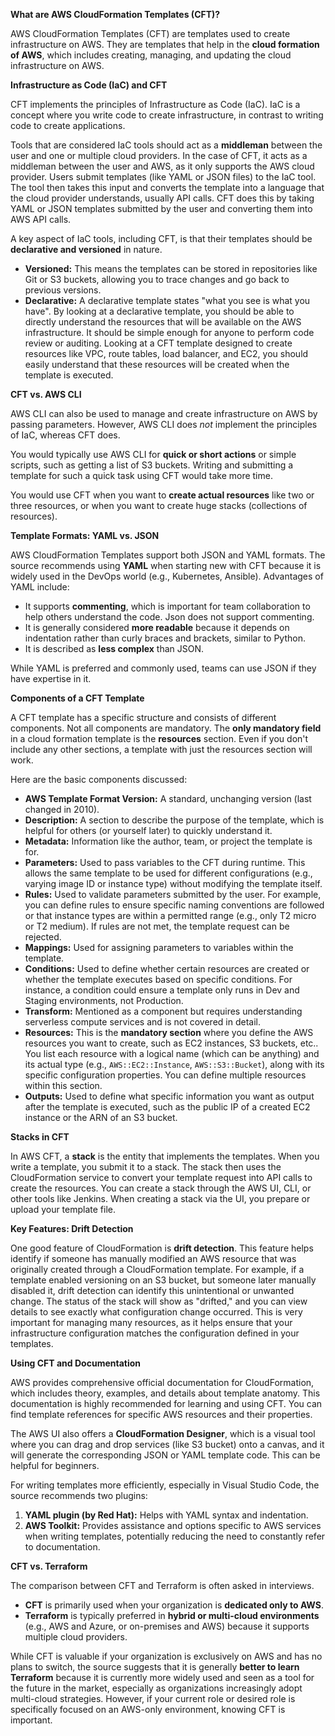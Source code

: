 **What are AWS CloudFormation Templates (CFT)?**

AWS CloudFormation Templates (CFT) are templates used to create infrastructure on AWS. They are templates that help in the **cloud formation of AWS**, which includes creating, managing, and updating the cloud infrastructure on AWS.

**Infrastructure as Code (IaC) and CFT**

CFT implements the principles of Infrastructure as Code (IaC). IaC is a concept where you write code to create infrastructure, in contrast to writing code to create applications.

Tools that are considered IaC tools should act as a **middleman** between the user and one or multiple cloud providers. In the case of CFT, it acts as a middleman between the user and AWS, as it only supports the AWS cloud provider. Users submit templates (like YAML or JSON files) to the IaC tool. The tool then takes this input and converts the template into a language that the cloud provider understands, usually API calls. CFT does this by taking YAML or JSON templates submitted by the user and converting them into AWS API calls.

A key aspect of IaC tools, including CFT, is that their templates should be **declarative and versioned** in nature.
*   **Versioned:** This means the templates can be stored in repositories like Git or S3 buckets, allowing you to trace changes and go back to previous versions.
*   **Declarative:** A declarative template states "what you see is what you have". By looking at a declarative template, you should be able to directly understand the resources that will be available on the AWS infrastructure. It should be simple enough for anyone to perform code review or auditing. Looking at a CFT template designed to create resources like VPC, route tables, load balancer, and EC2, you should easily understand that these resources will be created when the template is executed.

**CFT vs. AWS CLI**

AWS CLI can also be used to manage and create infrastructure on AWS by passing parameters. However, AWS CLI does *not* implement the principles of IaC, whereas CFT does.

You would typically use AWS CLI for **quick or short actions** or simple scripts, such as getting a list of S3 buckets. Writing and submitting a template for such a quick task using CFT would take more time.

You would use CFT when you want to **create actual resources** like two or three resources, or when you want to create huge stacks (collections of resources).

**Template Formats: YAML vs. JSON**

AWS CloudFormation Templates support both JSON and YAML formats. The source recommends using **YAML** when starting new with CFT because it is widely used in the DevOps world (e.g., Kubernetes, Ansible).
Advantages of YAML include:
*   It supports **commenting**, which is important for team collaboration to help others understand the code. Json does not support commenting.
*   It is generally considered **more readable** because it depends on indentation rather than curly braces and brackets, similar to Python.
*   It is described as **less complex** than JSON.

While YAML is preferred and commonly used, teams can use JSON if they have expertise in it.

**Components of a CFT Template**

A CFT template has a specific structure and consists of different components. Not all components are mandatory. The **only mandatory field** in a cloud formation template is the **resources** section. Even if you don't include any other sections, a template with just the resources section will work.

Here are the basic components discussed:

*   **AWS Template Format Version:** A standard, unchanging version (last changed in 2010).
*   **Description:** A section to describe the purpose of the template, which is helpful for others (or yourself later) to quickly understand it.
*   **Metadata:** Information like the author, team, or project the template is for.
*   **Parameters:** Used to pass variables to the CFT during runtime. This allows the same template to be used for different configurations (e.g., varying image ID or instance type) without modifying the template itself.
*   **Rules:** Used to validate parameters submitted by the user. For example, you can define rules to ensure specific naming conventions are followed or that instance types are within a permitted range (e.g., only T2 micro or T2 medium). If rules are not met, the template request can be rejected.
*   **Mappings:** Used for assigning parameters to variables within the template.
*   **Conditions:** Used to define whether certain resources are created or whether the template executes based on specific conditions. For instance, a condition could ensure a template only runs in Dev and Staging environments, not Production.
*   **Transform:** Mentioned as a component but requires understanding serverless compute services and is not covered in detail.
*   **Resources:** This is the **mandatory section** where you define the AWS resources you want to create, such as EC2 instances, S3 buckets, etc.. You list each resource with a logical name (which can be anything) and its actual type (e.g., `AWS::EC2::Instance`, `AWS::S3::Bucket`), along with its specific configuration properties. You can define multiple resources within this section.
*   **Outputs:** Used to define what specific information you want as output after the template is executed, such as the public IP of a created EC2 instance or the ARN of an S3 bucket.

**Stacks in CFT**

In AWS CFT, a **stack** is the entity that implements the templates. When you write a template, you submit it to a stack. The stack then uses the CloudFormation service to convert your template request into API calls to create the resources. You can create a stack through the AWS UI, CLI, or other tools like Jenkins. When creating a stack via the UI, you prepare or upload your template file.

**Key Features: Drift Detection**

One good feature of CloudFormation is **drift detection**. This feature helps identify if someone has manually modified an AWS resource that was originally created through a CloudFormation template. For example, if a template enabled versioning on an S3 bucket, but someone later manually disabled it, drift detection can identify this unintentional or unwanted change. The status of the stack will show as "drifted," and you can view details to see exactly what configuration change occurred. This is very important for managing many resources, as it helps ensure that your infrastructure configuration matches the configuration defined in your templates.

**Using CFT and Documentation**

AWS provides comprehensive official documentation for CloudFormation, which includes theory, examples, and details about template anatomy. This documentation is highly recommended for learning and using CFT. You can find template references for specific AWS resources and their properties.

The AWS UI also offers a **CloudFormation Designer**, which is a visual tool where you can drag and drop services (like S3 bucket) onto a canvas, and it will generate the corresponding JSON or YAML template code. This can be helpful for beginners.

For writing templates more efficiently, especially in Visual Studio Code, the source recommends two plugins:
1.  **YAML plugin (by Red Hat):** Helps with YAML syntax and indentation.
2.  **AWS Toolkit:** Provides assistance and options specific to AWS services when writing templates, potentially reducing the need to constantly refer to documentation.

**CFT vs. Terraform**

The comparison between CFT and Terraform is often asked in interviews.
*   **CFT** is primarily used when your organization is **dedicated only to AWS**.
*   **Terraform** is typically preferred in **hybrid or multi-cloud environments** (e.g., AWS and Azure, or on-premises and AWS) because it supports multiple cloud providers.

While CFT is valuable if your organization is exclusively on AWS and has no plans to switch, the source suggests that it is generally **better to learn Terraform** because it is currently more widely used and seen as a tool for the future in the market, especially as organizations increasingly adopt multi-cloud strategies. However, if your current role or desired role is specifically focused on an AWS-only environment, knowing CFT is important.

